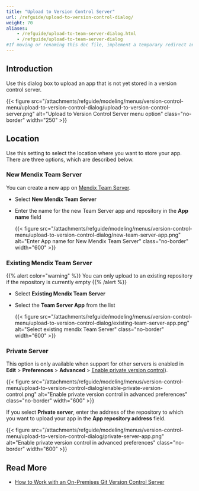 ```yaml
---
title: "Upload to Version Control Server"
url: /refguide/upload-to-version-control-dialog/
weight: 70
aliases:
    - /refguide/upload-to-team-server-dialog.html
    - /refguide/upload-to-team-server-dialog
#If moving or renaming this doc file, implement a temporary redirect and let the respective team know they should update the URL in the product. See Mapping to Products for more details.
---
```


## Introduction

Use this dialog box to upload an app that is not yet stored in a version control server.

{{< figure src="/attachments/refguide/modeling/menus/version-control-menu/upload-to-version-control-dialog/upload-to-version-control-server.png" alt="Upload to Version Control Server menu option" class="no-border" width="250" >}}

## Location

Use this setting to select the location where you want to store your app. There are three options, which are described below.

### New Mendix Team Server

You can create a new app on [Mendix Team Server](/developerportal/general/team-server/).

* Select **New Mendix Team Server**
* Enter the name for the new Team Server app and repository in the **App name** field

    {{< figure src="/attachments/refguide/modeling/menus/version-control-menu/upload-to-version-control-dialog/new-team-server-app.png" alt="Enter App name for New Mendix Team Server" class="no-border" width="600" >}}

### Existing Mendix Team Server

{{% alert color="warning" %}}
You can only upload to an existing repository if the repository is currently empty
{{% /alert %}}

* Select **Existing Mendix Team Server**
* Select the **Team Server App** from the list

    {{< figure src="/attachments/refguide/modeling/menus/version-control-menu/upload-to-version-control-dialog/existing-team-server-app.png" alt="Select existing mendix Team Server" class="no-border" width="600" >}}

### Private Server

This option is only available when support for other servers is enabled in **Edit** > **Preferences** > **Advanced** > [Enable private version control](/refguide/preferences-dialog/#enable-with-Git)).

{{< figure src="/attachments/refguide/modeling/menus/version-control-menu/upload-to-version-control-dialog/enable-private-version-control.png" alt="Enable private version control in advanced preferences" class="no-border" width="600" >}}

If you select **Private server**, enter the address of the repository to which you want to upload your app in the **App repository address** field.

{{< figure src="/attachments/refguide/modeling/menus/version-control-menu/upload-to-version-control-dialog/private-server-app.png" alt="Enable private version control in advanced preferences" class="no-border" width="600" >}}

## Read More

* [How to Work with an On-Premises Git Version Control Server](/refguide/on-premises-git/)
